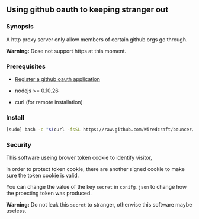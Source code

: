 ## Using github oauth to keeping stranger out

### Synopsis

A http proxy server only allow members of certain github orgs go through.

**Warning:** Dose not support https at this moment.

### Prerequisites

* [Register a github oauth application](https://github.com/settings/applications/new)

* nodejs >= 0.10.26

* curl (for remote installation)

### Install

```bash
[sudo] bash -c "$(curl -fsSL https://raw.github.com/Wiredcraft/bouncer/master/install.sh)"
```

### Security

This software useing brower token cookie to identify visitor,

in order to protect token cookie, there are another signed cookie to make sure the token cookie is valid.

You can change the value of the key `secret` in `conifg.json` to change how the proecting token was produced.

**Warning:** Do not leak this `secret` to stranger, otherwise this software maybe useless.
